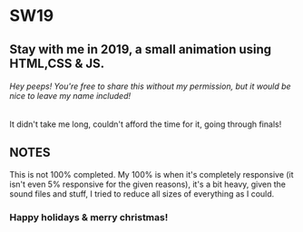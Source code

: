 # SW19
## Stay with me in 2019, a small animation using HTML,CSS &amp; JS.
###### Hey peeps! You're free to share this without my permission, but it would be nice to leave my name included! 
 It didn't take me long, couldn't afford the time for it, going through finals! 

## NOTES
 This is not 100% completed. My 100% is when it's completely responsive (it isn't even 5% responsive for the given reasons), it's a bit heavy, given the sound files and stuff, I tried to reduce all sizes of everything as I could. 
### Happy holidays & merry christmas! 
